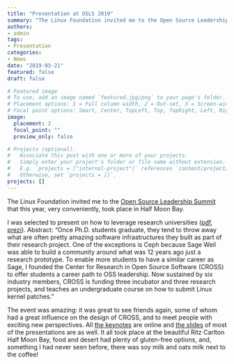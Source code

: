 ```yaml
---
title: "Presentation at OSLS 2019"
summary: "The Linux Foundation invited me to the Open Source Leadership Summit that this year, very conveniently, took place in Half Moon Bay."
authors:
- admin
tags:
- Presentation
categories:
- News
date: "2019-03-21"
featured: false
draft: false

# Featured image
# To use, add an image named `featured.jpg/png` to your page's folder.
# Placement options: 1 = Full column width, 2 = Out-set, 3 = Screen-width
# Focal point options: Smart, Center, TopLeft, Top, TopRight, Left, Right, BottomLeft, Bottom, BottomRight
image:
  placement: 2
  focal_point: ""
  preview_only: false

# Projects (optional).
#   Associate this post with one or more of your projects.
#   Simply enter your project's folder or file name without extension.
#   E.g. `projects = ["internal-project"]` references `content/project/deep-learning/index.md`.
#   Otherwise, set `projects = []`.
projects: []
---
```

The Linux Foundation invited me to the [Open Source Leadership Summit](https://events.linuxfoundation.org/events/open-source-leadership-summit-2019/) that this year, very conveniently, took place in Half Moon Bay. 

I was selected to present on how to leverage research universities ([pdf](https://events.linuxfoundation.org/wp-content/uploads/2018/07/How-to-Leverage-Research-Universities.pdf), [prezi](https://prezi.com/view/eRW7M8E5pkLZRGNur0AN)). Abstract: “Once Ph.D. students graduate, they tend to throw away what  are often pretty amazing software infrastructures they built as part of  their research project. One of the exceptions is Ceph because Sage Weil  was able to build a community around what was 12 years ago just a  research prototype. To enable more students to have a similar career as  Sage, I founded the Center for Research in Open Source Software (CROSS)  to offer students a career path to OSS leadership. Now sustained by six  industry members, CROSS is funding three incubator and three research  projects, and teaches an undergraduate course on how to submit Linux  kernel patches.”

The event  was amazing: it was great to see friends again, some of whom had a great influence on the design of CROSS, and to meet people with exciting new  perspectives. All [the keynotes](https://www.youtube.com/playlist?list=PLbzoR-pLrL6qAgIuy5ft7CNWD7UQ4XdIS) are online and [the slides](https://events.linuxfoundation.org/events/open-source-leadership-summit-2019/program/slides/) of most of the presentations are as well. It all took place at the  beautiful Ritz Carlton Half Moon Bay, food and desert had plenty of  gluten-free options, and, something I had never seen before, there was soy milk and oats milk next to the coffee!